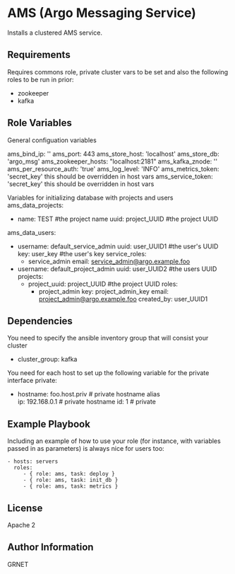 AMS (Argo Messaging Service)
============================

Installs a clustered AMS service.

Requirements
------------

Requires commons role, private cluster vars to be set and also the following
roles to be run in prior:
 - zookeeper
 - kafka

Role Variables
--------------
General configuation variables

ams_bind_ip: ''
ams_port: 443
ams_store_host: 'localhost'
ams_store_db: 'argo_msg'
ams_zookeeper_hosts: "localhost:2181"
ams_kafka_znode: ''
ams_per_resource_auth: 'true'
ams_log_level: 'INFO'
ams_metrics_token: 'secret_key' this should be overridden in host vars
ams_service_token: 'secret_key' this should be overridden in host vars

Variables for initializing database with projects and users
 ams_data_projects:
   -  name: TEST #the project name
      uuid: project_UUID #the project UUID

 ams_data_users:
   -  username: default_service_admin
      uuid: user_UUID1 #the user's UUID
      key:  user_key #the user's key
      service_roles:
        - service_admin
      email: service_admin@argo.example.foo
   -  username: default_project_admin
      uuid: user_UUID2 #the users UUID
      projects:
        - project_uuid: project_UUID #the project UUID
          roles:
           - project_admin
      key: project_admin_key
      email: project_admin@argo.example.foo
      created_by: user_UUID1

Dependencies
------------

You need to specify the ansible inventory group that will consist your cluster
- cluster_group: kafka

You need for each host to set up the following variable for the private interface
private:
 - hostname: foo.host.priv  # private hostname alias  
   ip: 192.168.0.1 # private hostname
   id: 1  # private

Example Playbook
----------------

Including an example of how to use your role (for instance, with variables
passed in as parameters) is always nice for users too:

    - hosts: servers
      roles:
         - { role: ams, task: deploy }
         - { role: ams, task: init_db }
         - { role: ams, task: metrics }


License
-------

Apache 2

Author Information
------------------

GRNET
